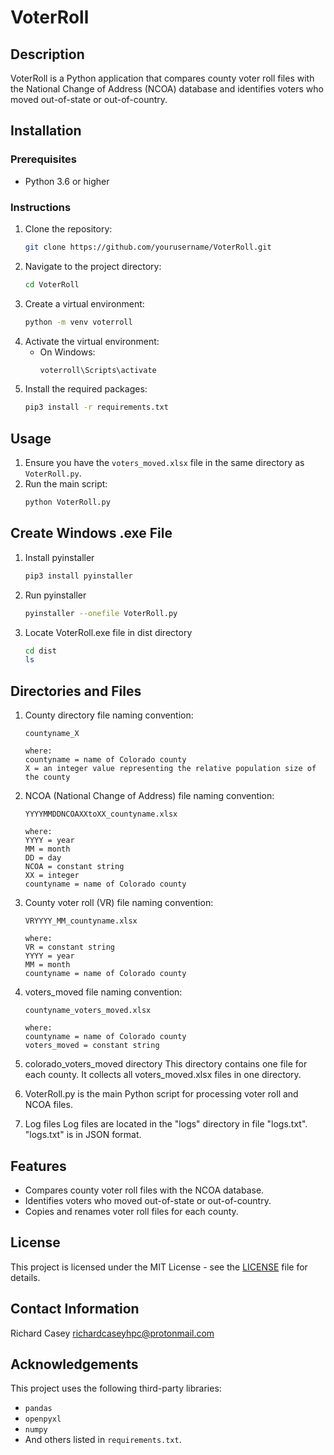 # VoterRoll

## Description
VoterRoll is a Python application that compares county voter roll files with the National Change of Address (NCOA) database and identifies voters who moved out-of-state or out-of-country.

## Installation

### Prerequisites
- Python 3.6 or higher

### Instructions
1. Clone the repository:
    ```sh
    git clone https://github.com/yourusername/VoterRoll.git
    ```
2. Navigate to the project directory:
    ```sh
    cd VoterRoll
    ```
3. Create a virtual environment:
    ```sh
    python -m venv voterroll
    ```
4. Activate the virtual environment:
    - On Windows:
        ```sh
        voterroll\Scripts\activate
        ```
5. Install the required packages:
    ```sh
    pip3 install -r requirements.txt
    ```

## Usage
1. Ensure you have the `voters_moved.xlsx` file in the same directory as `VoterRoll.py`.
2. Run the main script:
    ```sh
    python VoterRoll.py
    ```

## Create Windows .exe File
1. Install pyinstaller
    ```sh
    pip3 install pyinstaller
    ```

2. Run pyinstaller
    ```sh
    pyinstaller --onefile VoterRoll.py
    ```

3. Locate VoterRoll.exe file in dist directory
     ```sh
    cd dist
    ls
    ```

## Directories and Files
1. County directory file naming convention:
    ```
    countyname_X

    where:
    countyname = name of Colorado county
    X = an integer value representing the relative population size of the county
    ```

2. NCOA (National Change of Address) file naming convention:
    ```
    YYYYMMDDNCOAXXtoXX_countyname.xlsx

    where:
    YYYY = year
    MM = month
    DD = day
    NCOA = constant string
    XX = integer
    countyname = name of Colorado county
    ```

3. County voter roll (VR) file naming convention:
    ```
    VRYYYY_MM_countyname.xlsx

    where:
    VR = constant string
    YYYY = year
    MM = month
    countyname = name of Colorado county
    ```

4. voters_moved file naming convention:

    ```
    countyname_voters_moved.xlsx

    where:
    countyname = name of Colorado county
    voters_moved = constant string
    ```

5. colorado_voters_moved directory
    This directory contains one file for each county.  It collects all voters_moved.xlsx files in one directory.

6. VoterRoll.py is the main Python script for processing voter roll and NCOA files.

7. Log files
    Log files are located in the "logs" directory in file "logs.txt".  "logs.txt" is in JSON format.

## Features
- Compares county voter roll files with the NCOA database.
- Identifies voters who moved out-of-state or out-of-country.
- Copies and renames voter roll files for each county.

## License
This project is licensed under the MIT License - see the [LICENSE](LICENSE) file for details.

## Contact Information
Richard Casey
richardcaseyhpc@protonmail.com

## Acknowledgements
This project uses the following third-party libraries:
- `pandas`
- `openpyxl`
- `numpy`
- And others listed in `requirements.txt`.
